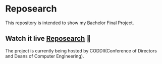 # Reposearch
This repository is intended to show my Bachelor Final Project.

## Watch it live [Reposearch](https://reposearch.coddii.org/) 👀
The project is currently being hosted by CODDII(Conference of Directors and Deans of Computer Engineering).
